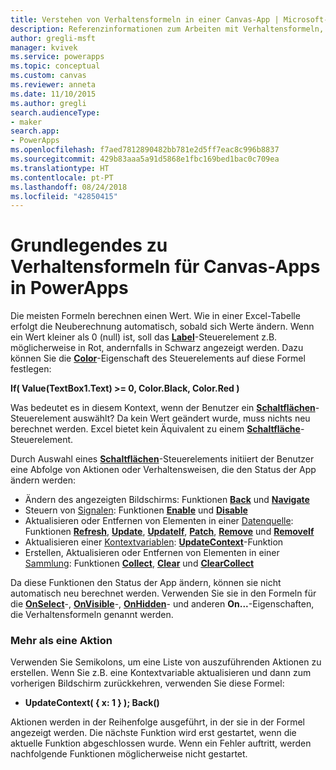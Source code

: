 ```yaml
---
title: Verstehen von Verhaltensformeln in einer Canvas-App | Microsoft-Dokumentation
description: Referenzinformationen zum Arbeiten mit Verhaltensformeln, die den Status von Canvas-Apps in PowerApps ändern
author: gregli-msft
manager: kvivek
ms.service: powerapps
ms.topic: conceptual
ms.custom: canvas
ms.reviewer: anneta
ms.date: 11/10/2015
ms.author: gregli
search.audienceType:
- maker
search.app:
- PowerApps
ms.openlocfilehash: f7aed7812890482bb781e2d5ff7eac8c996b8837
ms.sourcegitcommit: 429b83aaa5a91d5868e1fbc169bed1bac0c709ea
ms.translationtype: HT
ms.contentlocale: pt-PT
ms.lasthandoff: 08/24/2018
ms.locfileid: "42850415"
---
```

# <a name="understand-behavior-formulas-for-canvas-apps-in-powerapps"></a>Grundlegendes zu Verhaltensformeln für Canvas-Apps in PowerApps

Die meisten Formeln berechnen einen Wert.  Wie in einer Excel-Tabelle erfolgt die Neuberechnung automatisch, sobald sich Werte ändern.  Wenn ein Wert kleiner als 0 (null) ist, soll das **[Label](controls/control-text-box.md)**-Steuerelement z.B. möglicherweise in Rot, andernfalls in Schwarz angezeigt werden. Dazu können Sie die **[Color](controls/properties-color-border.md)**-Eigenschaft des Steuerelements auf diese Formel festlegen:

**If( Value(TextBox1.Text) >= 0, Color.Black, Color.Red )**

Was bedeutet es in diesem Kontext, wenn der Benutzer ein **[Schaltflächen](controls/control-button.md)**-Steuerelement auswählt?  Da kein Wert geändert wurde, muss nichts neu berechnet werden. Excel bietet kein Äquivalent zu einem **[Schaltfläche](controls/control-button.md)**-Steuerelement.  

Durch Auswahl eines **[Schaltflächen](controls/control-button.md)**-Steuerelements initiiert der Benutzer eine Abfolge von Aktionen oder Verhaltensweisen, die den Status der App ändern werden:

* Ändern des angezeigten Bildschirms: Funktionen **[Back](functions/function-navigate.md)** und **[Navigate](functions/function-navigate.md)**
* Steuern von [Signalen](functions/signals.md): Funktionen **[Enable](functions/function-enable-disable.md)** und **[Disable](functions/function-enable-disable.md)**
* Aktualisieren oder Entfernen von Elementen in einer [Datenquelle](working-with-data-sources.md): Funktionen **[Refresh](functions/function-refresh.md)**, **[Update](functions/function-update-updateif.md)**, **[UpdateIf](functions/function-update-updateif.md)**, **[Patch](functions/function-patch.md)**, **[Remove](functions/function-remove-removeif.md)** und **[RemoveIf](functions/function-remove-removeif.md)**
* Aktualisieren einer [Kontextvariablen](working-with-variables.md#create-a-context-variable): **[UpdateContext](functions/function-updatecontext.md)**-Funktion
* Erstellen, Aktualisieren oder Entfernen von Elementen in einer [Sammlung](working-with-data-sources.md#collections): Funktionen **[Collect](functions/function-clear-collect-clearcollect.md)**, **[Clear](functions/function-clear-collect-clearcollect.md)** und **[ClearCollect](functions/function-clear-collect-clearcollect.md)**

Da diese Funktionen den Status der App ändern, können sie nicht automatisch neu berechnet werden. Verwenden Sie sie in den Formeln für die **[OnSelect](controls/properties-core.md)**-, **[OnVisible](controls/control-screen.md)**-, **[OnHidden](controls/control-screen.md)**- und anderen **On...**-Eigenschaften, die Verhaltensformeln genannt werden.

### <a name="more-than-one-action"></a>Mehr als eine Aktion
Verwenden Sie Semikolons, um eine Liste von auszuführenden Aktionen zu erstellen. Wenn Sie z.B. eine Kontextvariable aktualisieren und dann zum vorherigen Bildschirm zurückkehren, verwenden Sie diese Formel:

* **UpdateContext( { x: 1 } ); Back()**

Aktionen werden in der Reihenfolge ausgeführt, in der sie in der Formel angezeigt werden.  Die nächste Funktion wird erst gestartet, wenn die aktuelle Funktion abgeschlossen wurde. Wenn ein Fehler auftritt, werden nachfolgende Funktionen möglicherweise nicht gestartet.

